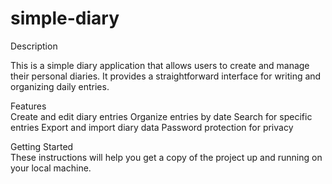 # simple-diary

Description <br>

This is a simple diary application that allows users to create and manage their personal diaries. It provides a straightforward interface for writing and organizing daily entries.

Features <br>
Create and edit diary entries
Organize entries by date
Search for specific entries
Export and import diary data
Password protection for privacy

Getting Started <br>
These instructions will help you get a copy of the project up and running on your local machine.
